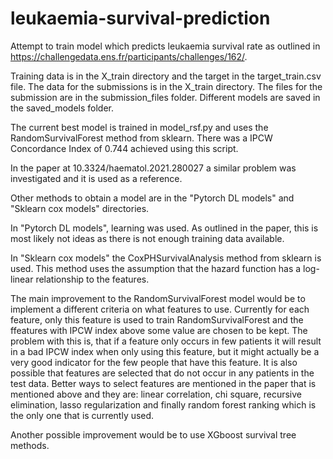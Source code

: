 # leukaemia-survival-prediction
Attempt to train model which predicts leukaemia survival rate as outlined in https://challengedata.ens.fr/participants/challenges/162/.

Training data is in the X_train directory and the target in the target_train.csv file. The data for the submissions is in the X_train directory. The files for the submission are in the submission_files folder. Different models are saved in the saved_models folder.

The current best model is trained in model_rsf.py and uses the RandomSurvivalForest method from sklearn. There was a IPCW Concordance Index of 0.744 achieved using this script.

In the paper at 10.3324/haematol.2021.280027 a similar problem was investigated and it is used as a reference.

Other methods to obtain a model are in the "Pytorch DL models" and "Sklearn cox models" directories.

In "Pytorch DL models", learning was used. As outlined in the paper, this is most likely not ideas as there is not enough training data available.

In "Sklearn cox models" the CoxPHSurvivalAnalysis method from sklearn is used. This method uses the assumption that the hazard function has a log-linear relationship to the features.

The main improvement to the RandomSurvivalForest model would be to implement a different criteria on what features to use. Currently for each feature, only this feature is used to train RandomSurvivalForest and the ffeatures with IPCW index above some value are chosen to be kept. The problem with this is, that if a feature only occurs in few patients it will result in a bad IPCW index when only using this feature, but it might actually be a very good indicator for the few people that have this feature. It is also possible that features are selected that do not occur in any patients in the test data. Better ways to select features are mentioned in the paper that is mentioned above and they are: linear correlation, chi square, recursive elimination, lasso regularization and finally random forest ranking which is the only one that is currently used.

Another possible improvement would be to use XGboost survival tree methods.
